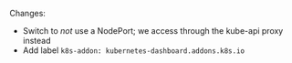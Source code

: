 Changes:

* Switch to _not_ use a NodePort; we access through the kube-api proxy instead
* Add label `k8s-addon: kubernetes-dashboard.addons.k8s.io`